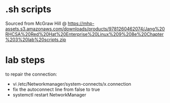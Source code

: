# .sh scripts
Sourced from McGraw Hill @ https://mhp-assets.s3.amazonaws.com/downloads/products/9781260462074/Jang%20RHCSA%20Red%20Hat%20Enterprise%20Linux%209%208e%20Chapter%203%20lab%20scripts.zip

# lab steps
to repair the connection:
- vi /etc/Networkmanager/system-connects/x.connection
- fix the autoconnect line from false to true
- systemctl restart NetworkManager

